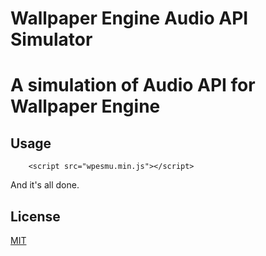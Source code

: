 # Wallpaper Engine Audio API Simulator

A simulation of Audio API for Wallpaper Engine
===

## Usage

```
	<script src="wpesmu.min.js"></script>
```

And it's all done.

## License
[MIT](http://cos.mit-license.org/)
